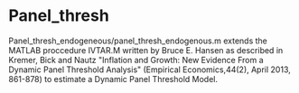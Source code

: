 # Panel_thresh
Panel_thresh_endogeneous/panel_thresh_endogenous.m extends the MATLAB proccedure IVTAR.M written by Bruce E. Hansen as described in Kremer, Bick and Nautz "Inflation and Growth: New Evidence From a Dynamic Panel Threshold Analysis" (Empirical Economics,44(2), April 2013, 861-878) to estimate a Dynamic Panel Threshold Model. 
